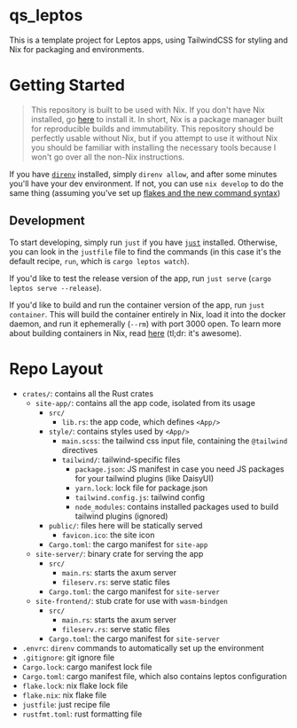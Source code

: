 # qs_leptos

This is a template project for Leptos apps, using TailwindCSS for styling and Nix for packaging and environments.

# Getting Started

> This repository is built to be used with Nix. If you don't have Nix installed, go [here](https://nixos.org/download/) to install it. In short, Nix is a package manager built for reproducible builds and immutability. This repository should be perfectly usable without Nix, but if you attempt to use it without Nix you should be familiar with installing the necessary tools because I won't go over all the non-Nix instructions.

If you have [`direnv`](https://direnv.net/) installed, simply `direnv allow`, and after some minutes you'll have your dev environment. If not, you can use `nix develop` to do the same thing (assuming you've set up [flakes and the new command syntax](https://nixos.wiki/wiki/Flakes#Enable_flakes_temporarily))

## Development
To start developing, simply run `just` if you have [`just`](https://github.com/casey/just) installed. Otherwise, you can look in the `justfile` file to find the commands (in this case it's the default recipe, `run`, which is `cargo leptos watch`).

If you'd like to test the release version of the app, run `just serve` (`cargo leptos serve --release`).

If you'd like to build and run the container version of the app, run `just container`. This will build the container entirely in Nix, load it into the docker daemon, and run it ephemerally (`--rm`) with port 3000 open. To learn more about building containers in Nix, read [here](https://thewagner.net/blog/2021/02/25/building-container-images-with-nix/) (tl;dr: it's awesome).

# Repo Layout
- `crates/`: contains all the Rust crates
  - `site-app/`: contains all the app code, isolated from its usage
    - `src/`
      - `lib.rs`: the app code, which defines `<App/>`
    - `style/`: contains styles used by `<App/>`
      - `main.scss`: the tailwind css input file, containing the `@tailwind` directives
      - `tailwind/`: tailwind-specific files
        - `package.json`: JS manifest in case you need JS packages for your tailwind plugins (like DaisyUI)
        - `yarn.lock`: lock file for package.json
        - `tailwind.config.js`: tailwind config
        - `node_modules`: contains installed packages used to build tailwind plugins (ignored)
    - `public/`: files here will be statically served
      - `favicon.ico`: the site icon
    - `Cargo.toml`: the cargo manifest for `site-app`
  - `site-server/`: binary crate for serving the app
    - `src/`
      - `main.rs`: starts the axum server
      - `fileserv.rs`: serve static files
    - `Cargo.toml`: the cargo manifest for `site-server`
  - `site-frontend/`: stub crate for use with `wasm-bindgen`
    - `src/`
      - `main.rs`: starts the axum server
      - `fileserv.rs`: serve static files
    - `Cargo.toml`: the cargo manifest for `site-server`
- `.envrc`: `direnv` commands to automatically set up the environment
- `.gitignore`: git ignore file
- `Cargo.lock`: cargo manifest lock file
- `Cargo.toml`: cargo manifest file, which also contains leptos configuration
- `flake.lock`: nix flake lock file
- `flake.nix`: nix flake file
- `justfile`: just recipe file
- `rustfmt.toml`: rust formatting file
